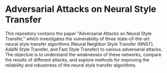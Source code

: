 # Adversarial Attacks on Neural Style Transfer
This repository contains the paper "Adversarial Attacks on Neural Style Transfer," which investigates the vulnerability of three state-of-the-art neural style transfer algorithms (Neural Neighbor Style Transfer (NNST), AdaIN Style Transfer, and Fast Style Transfer) to various adversarial attacks. The objective is to understand the weaknesses of these networks, compare the results of different attacks, and explore methods for improving the reliability and robustness of the neural style transfer algorithms.



